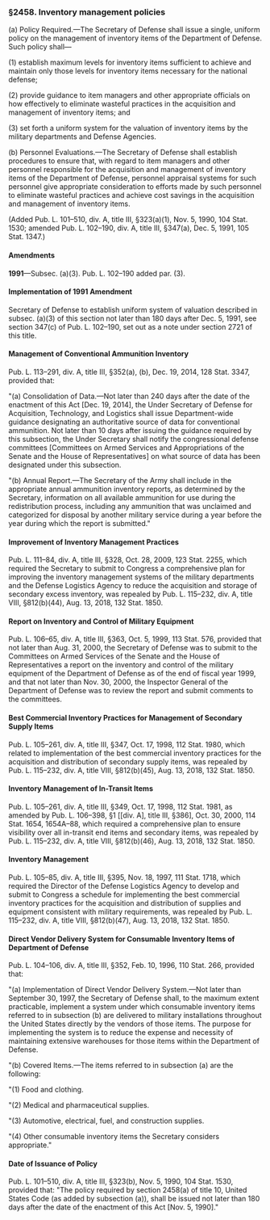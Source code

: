 ### §2458. Inventory management policies ###

(a) Policy Required.—The Secretary of Defense shall issue a single, uniform policy on the management of inventory items of the Department of Defense. Such policy shall—

(1) establish maximum levels for inventory items sufficient to achieve and maintain only those levels for inventory items necessary for the national defense;

(2) provide guidance to item managers and other appropriate officials on how effectively to eliminate wasteful practices in the acquisition and management of inventory items; and

(3) set forth a uniform system for the valuation of inventory items by the military departments and Defense Agencies.

(b) Personnel Evaluations.—The Secretary of Defense shall establish procedures to ensure that, with regard to item managers and other personnel responsible for the acquisition and management of inventory items of the Department of Defense, personnel appraisal systems for such personnel give appropriate consideration to efforts made by such personnel to eliminate wasteful practices and achieve cost savings in the acquisition and management of inventory items.

(Added Pub. L. 101–510, div. A, title III, §323(a)(1), Nov. 5, 1990, 104 Stat. 1530; amended Pub. L. 102–190, div. A, title III, §347(a), Dec. 5, 1991, 105 Stat. 1347.)

#### Amendments ####

**1991**—Subsec. (a)(3). Pub. L. 102–190 added par. (3).

#### Implementation of 1991 Amendment ####

Secretary of Defense to establish uniform system of valuation described in subsec. (a)(3) of this section not later than 180 days after Dec. 5, 1991, see section 347(c) of Pub. L. 102–190, set out as a note under section 2721 of this title.

#### Management of Conventional Ammunition Inventory ####

Pub. L. 113–291, div. A, title III, §352(a), (b), Dec. 19, 2014, 128 Stat. 3347, provided that:

"(a) Consolidation of Data.—Not later than 240 days after the date of the enactment of this Act [Dec. 19, 2014], the Under Secretary of Defense for Acquisition, Technology, and Logistics shall issue Department-wide guidance designating an authoritative source of data for conventional ammunition. Not later than 10 days after issuing the guidance required by this subsection, the Under Secretary shall notify the congressional defense committees [Committees on Armed Services and Appropriations of the Senate and the House of Representatives] on what source of data has been designated under this subsection.

"(b) Annual Report.—The Secretary of the Army shall include in the appropriate annual ammunition inventory reports, as determined by the Secretary, information on all available ammunition for use during the redistribution process, including any ammunition that was unclaimed and categorized for disposal by another military service during a year before the year during which the report is submitted."

#### Improvement of Inventory Management Practices ####

Pub. L. 111–84, div. A, title III, §328, Oct. 28, 2009, 123 Stat. 2255, which required the Secretary to submit to Congress a comprehensive plan for improving the inventory management systems of the military departments and the Defense Logistics Agency to reduce the acquisition and storage of secondary excess inventory, was repealed by Pub. L. 115–232, div. A, title VIII, §812(b)(44), Aug. 13, 2018, 132 Stat. 1850.

#### Report on Inventory and Control of Military Equipment ####

Pub. L. 106–65, div. A, title III, §363, Oct. 5, 1999, 113 Stat. 576, provided that not later than Aug. 31, 2000, the Secretary of Defense was to submit to the Committees on Armed Services of the Senate and the House of Representatives a report on the inventory and control of the military equipment of the Department of Defense as of the end of fiscal year 1999, and that not later than Nov. 30, 2000, the Inspector General of the Department of Defense was to review the report and submit comments to the committees.

#### Best Commercial Inventory Practices for Management of Secondary Supply Items ####

Pub. L. 105–261, div. A, title III, §347, Oct. 17, 1998, 112 Stat. 1980, which related to implementation of the best commercial inventory practices for the acquisition and distribution of secondary supply items, was repealed by Pub. L. 115–232, div. A, title VIII, §812(b)(45), Aug. 13, 2018, 132 Stat. 1850.

#### Inventory Management of In-Transit Items ####

Pub. L. 105–261, div. A, title III, §349, Oct. 17, 1998, 112 Stat. 1981, as amended by Pub. L. 106–398, §1 [[div. A], title III, §386], Oct. 30, 2000, 114 Stat. 1654, 1654A–88, which required a comprehensive plan to ensure visibility over all in-transit end items and secondary items, was repealed by Pub. L. 115–232, div. A, title VIII, §812(b)(46), Aug. 13, 2018, 132 Stat. 1850.

#### Inventory Management ####

Pub. L. 105–85, div. A, title III, §395, Nov. 18, 1997, 111 Stat. 1718, which required the Director of the Defense Logistics Agency to develop and submit to Congress a schedule for implementing the best commercial inventory practices for the acquisition and distribution of supplies and equipment consistent with military requirements, was repealed by Pub. L. 115–232, div. A, title VIII, §812(b)(47), Aug. 13, 2018, 132 Stat. 1850.

#### Direct Vendor Delivery System for Consumable Inventory Items of Department of Defense ####

Pub. L. 104–106, div. A, title III, §352, Feb. 10, 1996, 110 Stat. 266, provided that:

"(a) Implementation of Direct Vendor Delivery System.—Not later than September 30, 1997, the Secretary of Defense shall, to the maximum extent practicable, implement a system under which consumable inventory items referred to in subsection (b) are delivered to military installations throughout the United States directly by the vendors of those items. The purpose for implementing the system is to reduce the expense and necessity of maintaining extensive warehouses for those items within the Department of Defense.

"(b) Covered Items.—The items referred to in subsection (a) are the following:

"(1) Food and clothing.

"(2) Medical and pharmaceutical supplies.

"(3) Automotive, electrical, fuel, and construction supplies.

"(4) Other consumable inventory items the Secretary considers appropriate."

#### Date of Issuance of Policy ####

Pub. L. 101–510, div. A, title III, §323(b), Nov. 5, 1990, 104 Stat. 1530, provided that: "The policy required by section 2458(a) of title 10, United States Code (as added by subsection (a)), shall be issued not later than 180 days after the date of the enactment of this Act [Nov. 5, 1990]."
